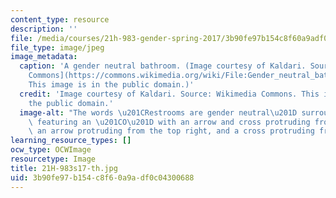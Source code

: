 ```yaml
---
content_type: resource
description: ''
file: /media/courses/21h-983-gender-spring-2017/3b90fe97b154c8f60a9adf0c04300688_21H-983s17-th.jpg
file_type: image/jpeg
image_metadata:
  caption: 'A gender neutral bathroom. (Image courtesy of Kaldari. Source: [Wikimedia
    Commons](https://commons.wikimedia.org/wiki/File:Gender_neutral_bathroom_sign.jpg).
    This image is in the public domain.)'
  credit: 'Image courtesy of Kaldari. Source: Wikimedia Commons. This image is in
    the public domain.'
  image-alt: "The words \u201CRestrooms are gender neutral\u201D surround a symbol\
    \ featuring an \u201CO\u201D with an arrow and cross protruding from the top left,\
    \ an arrow protruding from the top right, and a cross protruding from the bottom. "
learning_resource_types: []
ocw_type: OCWImage
resourcetype: Image
title: 21H-983s17-th.jpg
uid: 3b90fe97-b154-c8f6-0a9a-df0c04300688
---
```

